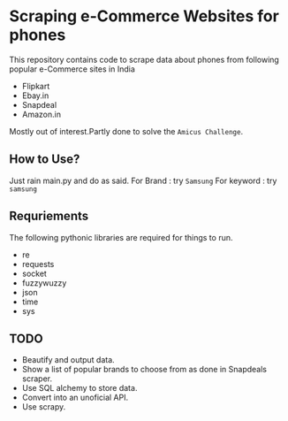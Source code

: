 # Scraping e-Commerce Websites for phones

This repository contains code to scrape data about phones from following popular e-Commerce sites in India
  * Flipkart
  * Ebay.in
  * Snapdeal
  * Amazon.in

Mostly out of interest.Partly done to solve the `Amicus Challenge`.

## How to Use?
  Just rain main.py and do as said.
  For Brand : try `Samsung`
  For keyword : try `samsung`

## Requriements
  
The following pythonic libraries are required for things to run.
  * re
  * requests
  * socket
  * fuzzywuzzy
  * json
  * time
  * sys

## TODO
 * Beautify and output data.
 * Show a list of popular brands to choose from as done in Snapdeals scraper.
 * Use SQL alchemy to store data.
 * Convert into an unoficial API.
 * Use scrapy.
 
